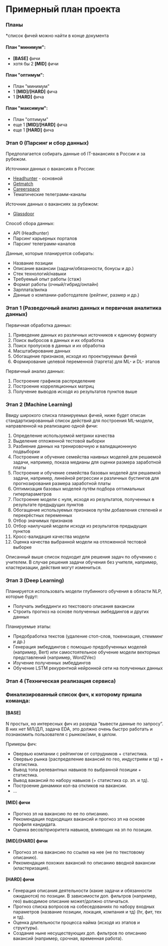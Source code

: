 # Примерный план проекта

### Планы
*список фичей можно найти в конце документа

#### План "минимум": 
* **[BASE]** фичи
* хотя бы 2 **[MID]** фичи

#### План "оптимум": 
*  План "минимум" 
*  1 **[MID]/[HARD]** фича
*  1 **[HARD]** фича

#### План "максимум":
*  План "оптимум" 
*  еще 1 **[MID]/[HARD]** фича
*  еще 1 **[HARD]** фича

### Этап 0 (Парсинг и сбор данных)

Предполагается собирать данные об IT-вакансиях в России и за рубежом.

Источники данных о вакансиях в России:
- [Headhunter](https://hh.ru) - основной
- [Getmatch](https://getmatch.ru)
- [Careerspace](https://careerspace.app)
- Тематические телеграмм-каналы

Источник данных о вакансиях за рубежом:
- [Glassdoor](https://www.glassdoor.com)

Способ сбора данных:
- API (Headhunter)
- Парсинг карьерных порталов
- Парсинг телеграмм-каналов

Данные, которые планируется собирать:
- Название позиции
- Описание вакансии (задачи/обязанности, бонусы и др.)
- Стек технологий/навыки
- Требуемый опыт работы (стаж)
- Формат работы (очный/гибрид/онлайн)
- Зарплата/вилка
- Данные о компании-работодателе (рейтинг, размер и др.)

### Этап 1 (Разведочный анализ данных и первичная аналитика данных)

Первичная обработка данных:
1. Приведение данных из различных источников к единому формату
2. Поиск выбросов в данных и их обработка
3. Поиск пропусков в данных и их обработка
4. Масштабирование данных
5. Обогащение признаков, исходя из проектируемых фичей
6. Формирование целевой переменной (таргета) для ML- и DL- этапов

Первичный анализ данных:
1. Построение графиков распределение
2. Построение корреляционных матриц
3. Получение выводов исходя из результатов пунктов выше

### Этап 2 (Machine Learning)

Ввиду широкого списка планируемых фичей, ниже будет описан стандартизированный список действий для построения ML-модели, направленной на реализацию одной фичи: 
1. Определение используемой метрики качества
2. Выделение отложенной тестовой выборки
3. Разбиение данных на тренировочную и валидационнную подвыборки
4. Построение и обучение семейства наивных моделей для решаемой задачи, например, показа медианы для оценки размера заработной платы
5. Построение и обучение семейства базовых моделей для решаемой задачи, например, линейной регрессии и различных бустингов для прогнозирования размера заработной платы
6. Оптимизация базовых моделей путём подбора оптимальных гиперпараметров
7. Построение модели с нуля, исходя из результатов, полученных в результате предыдущих пунктов
8. Обогащение используемых признаков путём добавления степеней и перекрёстных переменных
9. Отбор значимых признаков
10. Отбор наилучшей модели исходя из результатов предыдущих пунктов
11. Кросс-валидация качества модели
12. Оценка качества выбранной модели на отложенной тестовой выборке 

Описанный выше список подходит для решения задач по обучению с учителем. В случае решения задачи обучения без учителя, например, кластеризации, действия могут измениться. 

### Этап 3 (Deep Learning)
Планируется использовать модели глубинного обучения в области NLP, которые будут:
- Получать эмбеддинги из текстового описания вакансии
- Строить прогноз на основе полученных эмбеддингов и других данных

Планируемые этапы:
- Предобработка текстов (удаление стоп-слов, токенизация, стемминг и др.)
- Генерация эмбеддингов с помощью предобученных моделей (например, Bert) или самостоятельное обучение модели векторных представлений (например, Word2Vec)
- Изучение полученных эмбеддингов
- Обучение LSTM рекурентной нейронной сети на полученных данных

### Этап 4 (Техническая реализация сервиса)

### Финализированный список фич, к которому пришла команда:

#### [BASE]
N простых, но интересных фич из разряда “вывести данные по запросу”. \
В них нет МЛ/ДЛ, задача EDA, это должно очень быстро работать и познакомить пользователя с рынком/ами, в целом.

Примеры фич:
* Овервью компании с рейтингом от сотрудников + статистика.
* Овервью рынка (распределение вакансий по гео, индустриям и тд) + статистика.
* Вывод топа релевантных навыков по выбранной позиции + статистика.
* Вывод вакансий по набору навыков (+ статистика ср. зп. и тд).
* Построение динамики кол-ва откликов на вакансии.
* ...

#### [MID] фичи
* Прогноз зп на вакансию по ее по описанию.
* Рекомендация подходящих вакансий и прогноз зп на основе профиля кандидата.
* Оценка весов/приоритета навыков, влияющих на зп по позиции.

#### [MID]/[HARD] фичи
* Прогноз зп на вакансию по ссылке на нее (не по текстовому описанию).
* Рекомендация похожих вакансий по описанию вводной вакансии (кластеризация).

#### [HARD] фичи
* Генерация описания деятельности (какие задачи и обязанности ожидаются) по позиции. В зависимости доп. фильтров (например, гео) выводимое описание может/должно отличаться.
* Прогноз списка вопросов на собеседованиях по набору входных параметров (название позиции, локация, компания и тд) (hr, фит, тех и тд).
* Оценка длительности процесса найма (исходя из этапов и структуры).
* Создание ныне несуществующих доп. фильтров по описанию вакансий (например, срочная, временная работа).


